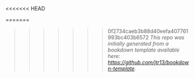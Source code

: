 <<<<<<< HEAD

=======
>>>>>>> 0f2734caeb3b88d40eefa407761993bc403b6572
*This repo was initially generated from a bookdown template available here: https://github.com/jtr13/bookdown-template.*
